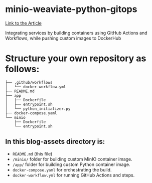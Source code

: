 # minio-weaviate-python-gitops

[Link to the Article](https://blog.min.io/minio-weaviate-python-gitops)

Integrating services by building containers using GitHub Actions and Workflows, while pushing custom images to DockerHub

# Structure your own repository as follows:
```
├── .github/workflows
│   └── docker-workflow.yml
├── README.md
├── app
│   ├── Dockerfile
│   ├── entrypoint.sh
│   └── python_initializer.py
├── docker-compose.yaml
└── minio
    ├── Dockerfile
    └── entrypoint.sh
```

## In this blog-assets directory is:
- `README.md` (this file)
- `/minio/` folder for building custom MinIO container image.
- `/app/` folder for building custom Python container image.
- `docker-compose.yaml` for orchestrating the build.
- `docker-workflow.yml` for running GitHub Actions and steps.
